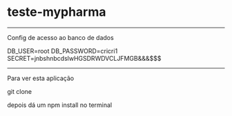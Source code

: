 # teste-mypharma

--------------------------------


Config de acesso ao banco de dados

DB_USER=root
DB_PASSWORD=cricri1
SECRET=jnbshnbcdslwHGSDRWDVCLJFMGB&&&$$$


--------------------------------

Para ver esta aplicação

git clone

depois dá um npm install no terminal

